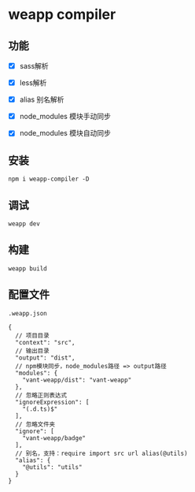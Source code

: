# weapp compiler

## 功能

- [x] sass解析
- [x] less解析
- [x] alias 别名解析
- [x] node_modules 模块手动同步
- [x] node_modules 模块自动同步


## 安装

```node
npm i weapp-compiler -D
```

## 调试

```node
weapp dev
```

## 构建

```node
weapp build
```


## 配置文件

```node
.weapp.json

{
  // 项目目录
  "context": "src",
  // 输出目录
  "output": "dist",
  // npm模块同步，node_modules路径 => output路径
  "modules": {
    "vant-weapp/dist": "vant-weapp"
  },
  // 忽略正则表达式
  "ignoreExpression": [
    "(.d.ts)$"
  ],
  // 忽略文件夹
  "ignore": [
    "vant-weapp/badge"
  ],
  // 别名，支持：require import src url alias(@utils)
  "alias": {
    "@utils": "utils"
  }
}
```
